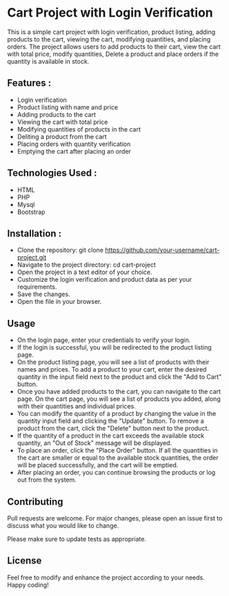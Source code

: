 # Cart Project with Login Verification

This is a simple cart project with login verification, product listing, adding products to the cart, viewing the cart, modifying quantities, and placing orders.
The project allows users to add products to their cart, view the cart with total price, modify quantities, Delete a product and place orders if the quantity is available in stock.

## Features :
   * Login verification
   * Product listing with name and price
   * Adding products to the cart
   * Viewing the cart with total price
   * Modifying quantities of products in the cart
   * Deliting a product from the cart
   * Placing orders with quantity verification
   * Emptying the cart after placing an order
 
## Technologies Used :
  * HTML
  * PHP
  * Mysql
  * Bootstrap

## Installation :
* Clone the repository:
  git clone https://github.com/your-username/cart-project.git
* Navigate to the project directory:
  cd cart-project
* Open the project in a text editor of your choice.
* Customize the login verification and product data as per your requirements.
* Save the changes.
* Open the file in your browser.

## Usage
* On the login page, enter your credentials to verify your login.
* If the login is successful, you will be redirected to the product listing page.
* On the product listing page, you will see a list of products with their names and prices.
To add a product to your cart, enter the desired quantity in the input field next to the product and click the "Add to Cart" button.
* Once you have added products to the cart, you can navigate to the cart page.
On the cart page, you will see a list of products you added, along with their quantities and individual prices.
* You can modify the quantity of a product by changing the value in the quantity input field and clicking the "Update" button.
To remove a product from the cart, click the "Delete" button next to the product.
* If the quantity of a product in the cart exceeds the available stock quantity, an "Out of Stock" message will be displayed.
* To place an order, click the "Place Order" button. If all the quantities in the cart are smaller or equal to the available stock quantities, the order will be placed successfully, and the cart will be emptied.
* After placing an order, you can continue browsing the products or log out from the system.

## Contributing
Pull requests are welcome. For major changes, please open an issue first to discuss what you would like to change.

Please make sure to update tests as appropriate.

## License
Feel free to modify and enhance the project according to your needs. Happy coding!








